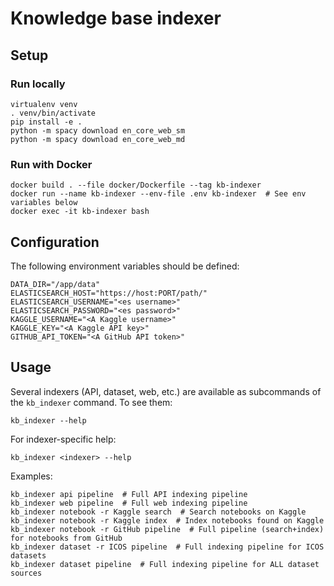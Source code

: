 # Knowledge base indexer

## Setup

### Run locally

```shell
virtualenv venv
. venv/bin/activate
pip install -e .
python -m spacy download en_core_web_sm
python -m spacy download en_core_web_md
```


### Run with Docker

```shell
docker build . --file docker/Dockerfile --tag kb-indexer
docker run --name kb-indexer --env-file .env kb-indexer  # See env variables below
docker exec -it kb-indexer bash
```


## Configuration

The following environment variables should be defined:

```
DATA_DIR="/app/data"
ELASTICSEARCH_HOST="https://host:PORT/path/"
ELASTICSEARCH_USERNAME="<es username>"
ELASTICSEARCH_PASSWORD="<es password>"
KAGGLE_USERNAME="<A Kaggle username>"
KAGGLE_KEY="<A Kaggle API key>"
GITHUB_API_TOKEN="<A GitHub API token>"
```


## Usage

Several indexers (API, dataset, web, etc.) are available as subcommands of 
the `kb_indexer` command. To see them: 

```shell
kb_indexer --help
```

For indexer-specific help:

```shell
kb_indexer <indexer> --help
```

Examples:

```shell
kb_indexer api pipeline  # Full API indexing pipeline
kb_indexer web pipeline  # Full web indexing pipeline
kb_indexer notebook -r Kaggle search  # Search notebooks on Kaggle
kb_indexer notebook -r Kaggle index  # Index notebooks found on Kaggle
kb_indexer notebook -r GitHub pipeline  # Full pipeline (search+index) for notebooks from GitHub
kb_indexer dataset -r ICOS pipeline  # Full indexing pipeline for ICOS datasets
kb_indexer dataset pipeline  # Full indexing pipeline for ALL dataset sources
```
